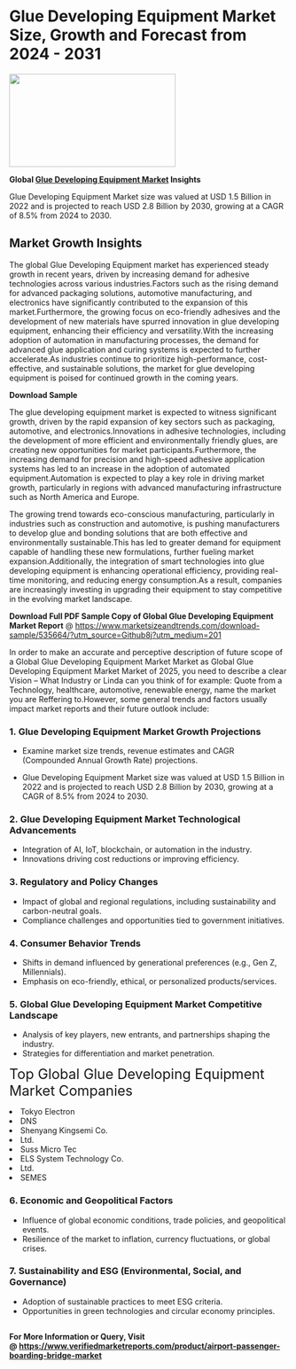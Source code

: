 <H1>Glue Developing Equipment Market Size, Growth and Forecast from 2024 - 2031</H1><img class="aligncenter size-medium wp-image-584254" src="https://thirdeyenews.in/wp-content/uploads/2024/09/Global-Market-Research-300x168.jpeg" alt="" width="300" height="168" /><p><strong>Global&nbsp;<a href="https://www.marketsizeandtrends.com/download-sample/535664/?utm_source=Github8j?utm_medium=201">Glue Developing Equipment Market</a> Insights</strong></p><p>Glue Developing Equipment Market size was valued at USD 1.5 Billion in 2022 and is projected to reach USD 2.8 Billion by 2030, growing at a CAGR of 8.5% from 2024 to 2030.</p><p><h2>Market Growth Insights</h2> <p>The global Glue Developing Equipment market has experienced steady growth in recent years, driven by increasing demand for adhesive technologies across various industries.Factors such as the rising demand for advanced packaging solutions, automotive manufacturing, and electronics have significantly contributed to the expansion of this market.Furthermore, the growing focus on eco-friendly adhesives and the development of new materials have spurred innovation in glue developing equipment, enhancing their efficiency and versatility.With the increasing adoption of automation in manufacturing processes, the demand for advanced glue application and curing systems is expected to further accelerate.As industries continue to prioritize high-performance, cost-effective, and sustainable solutions, the market for glue developing equipment is poised for continued growth in the coming years.</p> <p><strong>Download Sample</strong></p> <p>The glue developing equipment market is expected to witness significant growth, driven by the rapid expansion of key sectors such as packaging, automotive, and electronics.Innovations in adhesive technologies, including the development of more efficient and environmentally friendly glues, are creating new opportunities for market participants.Furthermore, the increasing demand for precision and high-speed adhesive application systems has led to an increase in the adoption of automated equipment.Automation is expected to play a key role in driving market growth, particularly in regions with advanced manufacturing infrastructure such as North America and Europe.</p> <p>The growing trend towards eco-conscious manufacturing, particularly in industries such as construction and automotive, is pushing manufacturers to develop glue and bonding solutions that are both effective and environmentally sustainable.This has led to greater demand for equipment capable of handling these new formulations, further fueling market expansion.Additionally, the integration of smart technologies into glue developing equipment is enhancing operational efficiency, providing real-time monitoring, and reducing energy consumption.As a result, companies are increasingly investing in upgrading their equipment to stay competitive in the evolving market landscape.</p> <p><span class=""><strong>Download Full PDF Sample Copy of Global Glue Developing Equipment Market Report</strong> @ <a href="https://www.marketsizeandtrends.com/download-sample/535664/?utm_source=Github8j?utm_medium=201" target="_blank">https://www.marketsizeandtrends.com/download-sample/535664/?utm_source=Github8j?utm_medium=201</a></span></p><p>In order to make an accurate and perceptive description of future scope of a Global&nbsp;Glue Developing Equipment Market Market as Global&nbsp;Glue Developing Equipment Market Market of 2025, you need to describe a clear Vision &ndash; What Industry or Linda can you think of for example: Quote from a Technology, healthcare, automotive, renewable energy, name the market you are Reffering to.However, some general trends and factors usually impact market reports and their future outlook include:</p><h3>1.&nbsp;<strong>Glue Developing Equipment Market Growth Projections</strong></h3><ul><li>Examine market size trends, revenue estimates and CAGR (Compounded Annual Growth Rate) projections.</li><li><p>Glue Developing Equipment Market size was valued at USD 1.5 Billion in 2022 and is projected to reach USD 2.8 Billion by 2030, growing at a CAGR of 8.5% from 2024 to 2030.</p></li></ul><h3>2.&nbsp;<strong>Glue Developing Equipment Market Technological Advancements</strong></h3><ul><li>Integration of AI, IoT, blockchain, or automation in the industry.</li><li>Innovations driving cost reductions or improving efficiency.</li></ul><h3>3.&nbsp;<strong>Regulatory and Policy Changes</strong></h3><ul><li>Impact of global and regional regulations, including sustainability and carbon-neutral goals.</li><li>Compliance challenges and opportunities tied to government initiatives.</li></ul><h3>4.&nbsp;<strong>Consumer Behavior Trends</strong></h3><ul><li>Shifts in demand influenced by generational preferences (e.g., Gen Z, Millennials).</li><li>Emphasis on eco-friendly, ethical, or personalized products/services.</li></ul><h3>5.&nbsp;<strong>Global Glue Developing Equipment Market Competitive Landscape</strong></h3><ul><li>Analysis of key players, new entrants, and partnerships shaping the industry.</li><li>Strategies for differentiation and market penetration.</li></ul><p data-pm-slice="1 1 []"><span style="color: inherit; font-family: inherit; font-size: 25px;">Top Global Glue Developing Equipment Market Companies</span></p><div class="" data-test-id=""><p><li>Tokyo Electron</li><li> DNS</li><li> Shenyang Kingsemi Co.</li><li> Ltd.</li><li> Suss Micro Tec</li><li> ELS System Technology Co.</li><li> Ltd.</li><li> SEMES</li></p></div><h3>6.&nbsp;<strong>Economic and Geopolitical Factors</strong></h3><ul><li>Influence of global economic conditions, trade policies, and geopolitical events.</li><li>Resilience of the market to inflation, currency fluctuations, or global crises.</li></ul><h3>7.&nbsp;<strong>Sustainability and ESG (Environmental, Social, and Governance)</strong></h3><ul><li>Adoption of sustainable practices to meet ESG criteria.</li><li>Opportunities in green technologies and circular economy principles.</li></ul><h2><strong style="font-size: 14px;">For More Information or Query, Visit @&nbsp;</strong><a style="background-color: #ffffff; font-size: 14px;" href="https://www.marketsizeandtrends.com/report/glue-developing-equipment-market/" target="_blank">https://www.verifiedmarketreports.com/product/airport-passenger-boarding-bridge-market</a></h2>
